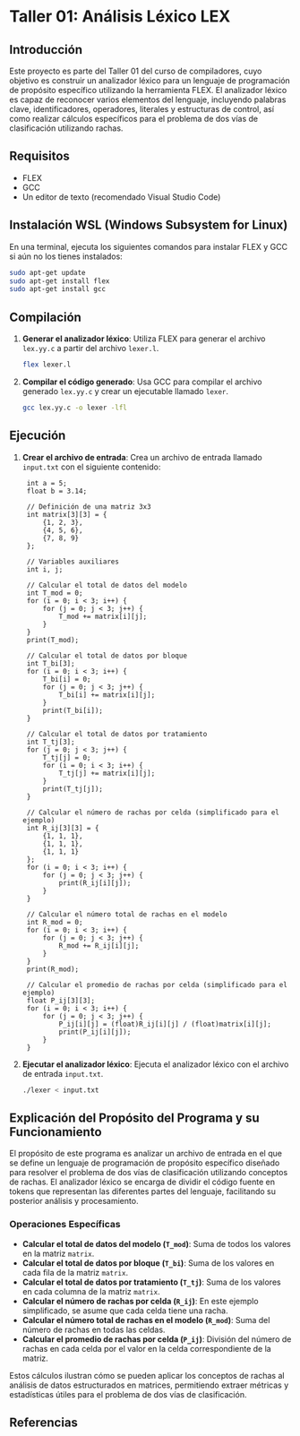 # Taller 01: Análisis Léxico LEX

## Introducción

Este proyecto es parte del Taller 01 del curso de compiladores, cuyo objetivo es construir un analizador léxico para un lenguaje de programación de propósito específico utilizando la herramienta FLEX. El analizador léxico es capaz de reconocer varios elementos del lenguaje, incluyendo palabras clave, identificadores, operadores, literales y estructuras de control, así como realizar cálculos específicos para el problema de dos vías de clasificación utilizando rachas.

## Requisitos

- FLEX
- GCC
- Un editor de texto (recomendado Visual Studio Code)

## Instalación WSL (Windows Subsystem for Linux)

En una terminal, ejecuta los siguientes comandos para instalar FLEX y GCC si aún no los tienes instalados:

```sh
sudo apt-get update
sudo apt-get install flex
sudo apt-get install gcc
```

## Compilación

1. **Generar el analizador léxico**:
   Utiliza FLEX para generar el archivo `lex.yy.c` a partir del archivo `lexer.l`.

   ```sh
   flex lexer.l
   ```

2. **Compilar el código generado**:
   Usa GCC para compilar el archivo generado `lex.yy.c` y crear un ejecutable llamado `lexer`.

   ```sh
   gcc lex.yy.c -o lexer -lfl
   ```

## Ejecución

1. **Crear el archivo de entrada**:
   Crea un archivo de entrada llamado `input.txt` con el siguiente contenido:

   ```plaintext
    int a = 5;
    float b = 3.14;

    // Definición de una matriz 3x3
    int matrix[3][3] = {
        {1, 2, 3},
        {4, 5, 6},
        {7, 8, 9}
    };

    // Variables auxiliares
    int i, j;

    // Calcular el total de datos del modelo
    int T_mod = 0;
    for (i = 0; i < 3; i++) {
        for (j = 0; j < 3; j++) {
            T_mod += matrix[i][j];
        }
    }
    print(T_mod);

    // Calcular el total de datos por bloque
    int T_bi[3];
    for (i = 0; i < 3; i++) {
        T_bi[i] = 0;
        for (j = 0; j < 3; j++) {
            T_bi[i] += matrix[i][j];
        }
        print(T_bi[i]);
    }

    // Calcular el total de datos por tratamiento
    int T_tj[3];
    for (j = 0; j < 3; j++) {
        T_tj[j] = 0;
        for (i = 0; i < 3; i++) {
            T_tj[j] += matrix[i][j];
        }
        print(T_tj[j]);
    }

    // Calcular el número de rachas por celda (simplificado para el ejemplo)
    int R_ij[3][3] = {
        {1, 1, 1},
        {1, 1, 1},
        {1, 1, 1}
    };
    for (i = 0; i < 3; i++) {
        for (j = 0; j < 3; j++) {
            print(R_ij[i][j]);
        }
    }

    // Calcular el número total de rachas en el modelo
    int R_mod = 0;
    for (i = 0; i < 3; i++) {
        for (j = 0; j < 3; j++) {
            R_mod += R_ij[i][j];
        }
    }
    print(R_mod);

    // Calcular el promedio de rachas por celda (simplificado para el ejemplo)
    float P_ij[3][3];
    for (i = 0; i < 3; i++) {
        for (j = 0; j < 3; j++) {
            P_ij[i][j] = (float)R_ij[i][j] / (float)matrix[i][j];
            print(P_ij[i][j]);
        }
    }
   ```

2. **Ejecutar el analizador léxico**:
   Ejecuta el analizador léxico con el archivo de entrada `input.txt`.

   ```sh
   ./lexer < input.txt
   ```

## Explicación del Propósito del Programa y su Funcionamiento

El propósito de este programa es analizar un archivo de entrada en el que se define un lenguaje de programación de propósito específico diseñado para resolver el problema de dos vías de clasificación utilizando conceptos de rachas. El analizador léxico se encarga de dividir el código fuente en tokens que representan las diferentes partes del lenguaje, facilitando su posterior análisis y procesamiento.

### Operaciones Específicas

- **Calcular el total de datos del modelo (`T_mod`)**: Suma de todos los valores en la matriz `matrix`.
- **Calcular el total de datos por bloque (`T_bi`)**: Suma de los valores en cada fila de la matriz `matrix`.
- **Calcular el total de datos por tratamiento (`T_tj`)**: Suma de los valores en cada columna de la matriz `matrix`.
- **Calcular el número de rachas por celda (`R_ij`)**: En este ejemplo simplificado, se asume que cada celda tiene una racha.
- **Calcular el número total de rachas en el modelo (`R_mod`)**: Suma del número de rachas en todas las celdas.
- **Calcular el promedio de rachas por celda (`P_ij`)**: División del número de rachas en cada celda por el valor en la celda correspondiente de la matriz.

Estos cálculos ilustran cómo se pueden aplicar los conceptos de rachas al análisis de datos estructurados en matrices, permitiendo extraer métricas y estadísticas útiles para el problema de dos vías de clasificación.

## Referencias
[^1]: [GNU Flex manual](https://ftp.gnu.org/old-gnu/Manuals/flex-2.5.4/html_mono/flex.html)
[^2]: [Lexical Analysis With Flex, for Flex 2.6.2](https://westes.github.io/flex/manual/)
[^3]: [Compilers: Principles, Techniques, & Tools, 2nd ed](https://www.google.com.co/books/edition/Compilers/dIU_AQAAIAAJ?hl=en&gbpv=0&bsq=Compilers:%20Principles,%20Techniques,%20and%20Tools%202ed)


